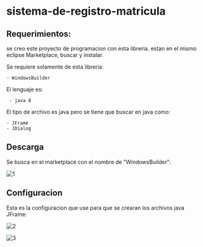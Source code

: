 # sistema-de-registro-matricula

## Requerimientos:
se creo este proyecto de programacion con esta libreria.
estan en el mismo eclipse Marketplace, buscar y instalar.

Se requiere solamente de esta libreria:

    - WindowsBuilder

El lenguaje es: 

     - java 8

El tipo de archivo es java pero se tiene que buscar en java como:

    - JFrame
    - JDialog


## Descarga
Se busca en el marketplace con el nombre de "WindowsBuilder":

![1](https://user-images.githubusercontent.com/58866695/154783615-5e507b1b-810a-480a-8461-62a15a6f577c.PNG)


## Configuracion

Esta es la configuracion que use para que se crearan los archivos java JFrame:

![2](https://user-images.githubusercontent.com/58866695/154783708-8892ce44-fce6-4372-ad8a-2073c697a39e.PNG)


![3](https://user-images.githubusercontent.com/58866695/154783731-b8ba3584-69a6-486b-abb0-3090ae9cd50a.PNG)
